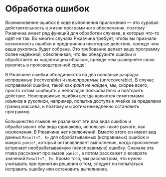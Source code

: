 # Обработка ошибок

Возникновение ошибок в ходе выполнения приложений — это суровая действительность в жизни программного обеспечения, поэтому Ржавчина имеет ряд функций для обработки случаев, в которых что-то идёт не так. Во многих случаях Ржавчина требует, чтобы вы признали возможность ошибки и предприняли некоторые действия, прежде чем ваша рукопись будет собрана. Это требование делает вашу программу более надёжной, обеспечивая, что вы обнаружите ошибки и обработаете их надлежащим образом, прежде чем развернёте свою рукопись в производственной среде!

В Ржавчине ошибки объединяются на два основные разряды: *исправимые* (recoverable) и *неисправимые* (unrecoverable). В случае исправимой ошибки, такой как *файл не найден*, мы, скорее всего, просто хотим сообщить о неполадке пользователю и повторить действие. Неисправимые ошибки всегда являются симптомами изъянов в рукописи, например, попытка доступа к ячейке за пределами границ массива, и поэтому мы хотим немедленно остановить программу.

Большинство языков не различают эти два вида ошибок и обрабатывают оба вида одинаково, используя такие рычаги, как исключения. В Ржавчине нет исключений. Вместо этого он имеет вид данных `Result<T, E>` для обрабатываемых (исправимых) ошибок и макрос `panic!`, который останавливает выполнение, когда приложение встречает необрабатываемую (неисправимую) ошибку. Сначала эта глава расскажет про вызов `panic!`, а потом расскажет о возврате значений `Result<T, E>`. Кроме того, мы рассмотрим, что нужно учитывать при принятии решения о том, следует ли попытаться исправить ошибку или остановить выполнение.
